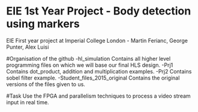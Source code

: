 # EIE 1st Year Project - Body detection using markers
EIE First year project at Imperial College London - Martin Ferianc, George Punter, Alex Luisi

#Organisation of the github
-hl_simulation
  Contains all higher level programming files on which we will base our final HLS design.
-Prj1
  Contains dot_product, addition and multiplication examples.
-Prj2
  Contains sobel filter example.
-Student_files_2015_original
  Contains the original versions of the files given to us.

#Task
Use the FPGA and parallelism techniques to process a video stream input in real time.


#



#
